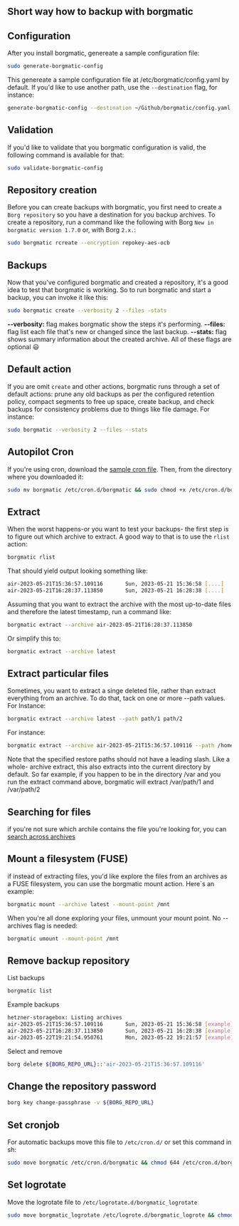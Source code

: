 ## Short way how to backup with borgmatic

## Configuration

After you install borgmatic, genereate a sample configuration file:

```sh
sudo generate-borgmatic-config
```

This genereate a sample configuration file at /etc/borgmatic/config.yaml
by default. If you'd like to use another path, use the `--destination` flag, for instance:

```sh
generate-borgmatic-config --destination ~/Github/borgmatic/config.yaml
```

## Validation

If you'd like to validate that you borgmatic configuration is valid, the following command is available for that:

```sh
sudo validate-borgmatic-config
```

## Repository creation

Before you can create backups with borgmatic, you first need to create a `Borg repository` so you have a destination for you backup archives.
To create a repository, run a command like the following with Borg `New in borgmatic version 1.7.0` or, with Borg `2.x.`:

```sh
sudo borgmatic rcreate --encryption repokey-aes-ocb
```

## Backups

Now that you've configured borgmatic and created a repository, it's a good idea to test that borgmatic is working. So to run borgmatic and start a
backup, you can invoke it like this:

```sh
sudo borgmatic create --verbosity 2 --files -stats
```

**--verbosity:** flag makes borgmatic show the steps it's performing.
**--files:** flag list each file that's new or changed since the last backup.
**--stats:** flag shows summary information about the created archive. All of these flags are optional 😃

## Default action

If you are omit `create` and other actions, borgmatic runs through a set of default actions: prune any old backups as per the configured retention policy, compact
segments to free up space, create backup, and check backups for consistency problems due to things like file damage. For instance:

```sh
sudo borgmatic --verbosity 2 --files --stats
```

## Autopilot Cron

If you're using cron, download the [sample cron file](https://projects.torsion.org/borgmatic-collective/borgmatic/src/main/sample/cron/borgmatic). Then, from the
directory where you downloaded it:

```sh
sudo mv borgmatic /etc/cron.d/borgmatic && sudo chmod +x /etc/cron.d/borgmatic
```

## Extract

When the worst happens-or you want to test your backups- the first step is to figure out which archive to extract. A good way to that is to use the `rlist`
action:

```sh
borgmatic rlist
```

That should yield output looking something like:

```sh
air-2023-05-21T15:36:57.109116       Sun, 2023-05-21 15:36:58 [....]
air-2023-05-21T16:28:37.113850       Sun, 2023-05-21 16:28:38 [....]
```

Assuming that you want to extract the archive with the most up-to-date files and therefore the latest timestamp, run a command like:

```sh
borgmatic extract --archive air-2023-05-21T16:28:37.113850
```

Or simplify this to:

```sh
borgmatic extract --archive latest
```

## Extract particular files

Sometimes, you want to extract a singe deleted file, rather than extract everything from an archive. To do that, tack on one or more --path values. For Instance:

```sh
borgmatic extract --archive latest --path path/1 path/2
```

For instance:

```sh
borgmatic extract --archive air-2023-05-21T15:36:57.109116 --path /home/user/Github --verbosity 2
```

Note that the specified restore paths should not have a leading slash. Like a whole- archive extract, this also extracts into the current directory by default.
So far example, if you happen to be in the directory /var and you run the extract command above, borgmatic will extract /var/path/1 and /var/path/2

## Searching for files

if you're not sure which archile contains the file you're looking for, you can [search across archives](https://torsion.org/borgmatic/docs/how-to/inspect-your-backups/#searching-for-a-file)

## Mount a filesystem (FUSE)

if instead of extracting files, you'd like explore the files from an archives as a FUSE filesystem, you can use the borgmatic mount action. Here`s an example:

```sh
borgmatic mount --archive latest --mount-point /mnt
```

When you're all done exploring your files, unmount your mount point. No --archives flag is needed:

```sh
borgmatic umount --mount-point /mnt
```

## Remove backup repository

List backups

```sh
borgmatic list
```

Example backups

```sh
hetzner-storagebox: Listing archives
air-2023-05-21T15:36:57.109116       Sun, 2023-05-21 15:36:58 [example]
air-2023-05-21T16:28:37.113850       Sun, 2023-05-21 16:28:38 [example]
air-2023-05-22T19:21:54.950761       Mon, 2023-05-22 19:21:57 [example]
```

Select and remove

```sh
borg delete ${BORG_REPO_URL}::'air-2023-05-21T15:36:57.109116'
```

## Change the repository password

```sh
borg key change-passphrase -v ${BORG_REPO_URL}
```

## Set cronjob

For automatic backups move this file to `/etc/cron.d/` or set this command in sh:

```sh
sudo move borgmatic /etc/cron.d/borgmatic && chmod 644 /etc/cron.d/borgmatic
```

## Set logrotate

Move the logrotate file to `/etc/logrotate.d/borgmatic_logrotate`

```sh
sudo move borgmatic_logrotate /etc/logrote.d/borgmatic_logrote && chmod 644 /etc/logrotate/borgmatic_logrotate
```